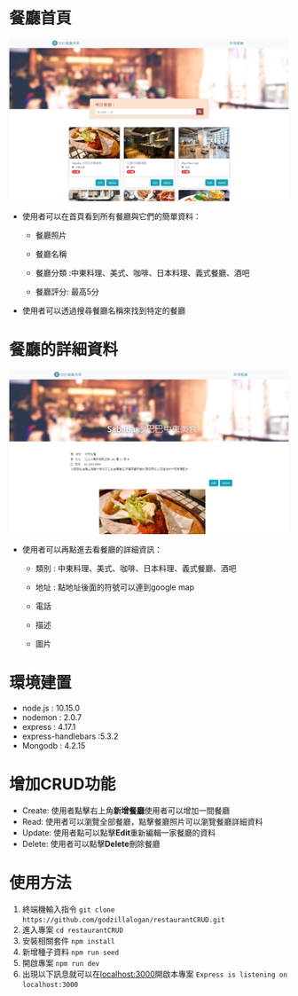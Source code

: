 
# 餐廳首頁

![餐廳首頁](/.README/RestaurantIndex.PNG)

* 使用者可以在首頁看到所有餐廳與它們的簡單資料：

    * 餐廳照片

    * 餐廳名稱

    * 餐廳分類 :中東料理、美式、咖啡、日本料理、義式餐廳、酒吧

    * 餐廳評分: 最高5分

* 使用者可以透過搜尋餐廳名稱來找到特定的餐廳

# 餐廳的詳細資料

![餐廳首頁](/.README/ShowIndex.PNG)

* 使用者可以再點進去看餐廳的詳細資訊：

    * 類別 : 中東料理、美式、咖啡、日本料理、義式餐廳、酒吧

    * 地址 : 點地址後面的符號可以連到google map

    * 電話

    * 描述

    * 圖片
# 環境建置
* node.js : 10.15.0
* nodemon : 2.0.7
* express : 4.17.1
* express-handlebars :5.3.2
* Mongodb : 4.2.15
# 增加CRUD功能
* Create: 使用者點擊右上角**新增餐廳**使用者可以增加一間餐廳
* Read: 使用者可以瀏覽全部餐廳，點擊餐廳照片可以瀏覽餐廳詳細資料
* Update: 使用者點可以點擊**Edit**重新編輯一家餐廳的資料
* Delete: 使用者可以點擊**Delete**刪除餐廳

# 使用方法
1. 終端機輸入指令
`git clone https://github.com/godzillalogan/restaurantCRUD.git`
2. 進入專案
`cd restaurantCRUD`
3. 安裝相關套件
`npm install`
4. 新增種子資料
`npm run seed`
5. 開啟專案
`npm run dev`
6. 出現以下訊息就可以在[localhost:3000](localhost:3000)開啟本專案
`Express is listening on localhost:3000`